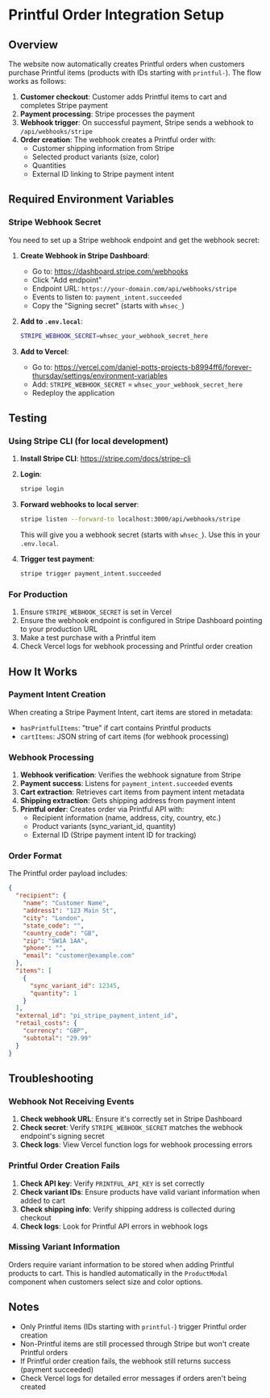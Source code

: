 # Printful Order Integration Setup

## Overview

The website now automatically creates Printful orders when customers purchase Printful items (products with IDs starting with `printful-`). The flow works as follows:

1. **Customer checkout**: Customer adds Printful items to cart and completes Stripe payment
2. **Payment processing**: Stripe processes the payment
3. **Webhook trigger**: On successful payment, Stripe sends a webhook to `/api/webhooks/stripe`
4. **Order creation**: The webhook creates a Printful order with:
   - Customer shipping information from Stripe
   - Selected product variants (size, color)
   - Quantities
   - External ID linking to Stripe payment intent

## Required Environment Variables

### Stripe Webhook Secret

You need to set up a Stripe webhook endpoint and get the webhook secret:

1. **Create Webhook in Stripe Dashboard**:
   - Go to: https://dashboard.stripe.com/webhooks
   - Click "Add endpoint"
   - Endpoint URL: `https://your-domain.com/api/webhooks/stripe`
   - Events to listen to: `payment_intent.succeeded`
   - Copy the "Signing secret" (starts with `whsec_`)

2. **Add to `.env.local`**:
   ```bash
   STRIPE_WEBHOOK_SECRET=whsec_your_webhook_secret_here
   ```

3. **Add to Vercel**:
   - Go to: https://vercel.com/daniel-potts-projects-b8994ff6/forever-thursday/settings/environment-variables
   - Add: `STRIPE_WEBHOOK_SECRET` = `whsec_your_webhook_secret_here`
   - Redeploy the application

## Testing

### Using Stripe CLI (for local development)

1. **Install Stripe CLI**: https://stripe.com/docs/stripe-cli

2. **Login**:
   ```bash
   stripe login
   ```

3. **Forward webhooks to local server**:
   ```bash
   stripe listen --forward-to localhost:3000/api/webhooks/stripe
   ```

   This will give you a webhook secret (starts with `whsec_`). Use this in your `.env.local`.

4. **Trigger test payment**:
   ```bash
   stripe trigger payment_intent.succeeded
   ```

### For Production

1. Ensure `STRIPE_WEBHOOK_SECRET` is set in Vercel
2. Ensure the webhook endpoint is configured in Stripe Dashboard pointing to your production URL
3. Make a test purchase with a Printful item
4. Check Vercel logs for webhook processing and Printful order creation

## How It Works

### Payment Intent Creation

When creating a Stripe Payment Intent, cart items are stored in metadata:
- `hasPrintfulItems`: "true" if cart contains Printful products
- `cartItems`: JSON string of cart items (for webhook processing)

### Webhook Processing

1. **Webhook verification**: Verifies the webhook signature from Stripe
2. **Payment success**: Listens for `payment_intent.succeeded` events
3. **Cart extraction**: Retrieves cart items from payment intent metadata
4. **Shipping extraction**: Gets shipping address from payment intent
5. **Printful order**: Creates order via Printful API with:
   - Recipient information (name, address, city, country, etc.)
   - Product variants (sync_variant_id, quantity)
   - External ID (Stripe payment intent ID for tracking)

### Order Format

The Printful order payload includes:
```json
{
  "recipient": {
    "name": "Customer Name",
    "address1": "123 Main St",
    "city": "London",
    "state_code": "",
    "country_code": "GB",
    "zip": "SW1A 1AA",
    "phone": "",
    "email": "customer@example.com"
  },
  "items": [
    {
      "sync_variant_id": 12345,
      "quantity": 1
    }
  ],
  "external_id": "pi_stripe_payment_intent_id",
  "retail_costs": {
    "currency": "GBP",
    "subtotal": "29.99"
  }
}
```

## Troubleshooting

### Webhook Not Receiving Events

1. **Check webhook URL**: Ensure it's correctly set in Stripe Dashboard
2. **Check secret**: Verify `STRIPE_WEBHOOK_SECRET` matches the webhook endpoint's signing secret
3. **Check logs**: View Vercel function logs for webhook processing errors

### Printful Order Creation Fails

1. **Check API key**: Verify `PRINTFUL_API_KEY` is set correctly
2. **Check variant IDs**: Ensure products have valid variant information when added to cart
3. **Check shipping info**: Verify shipping address is collected during checkout
4. **Check logs**: Look for Printful API errors in webhook logs

### Missing Variant Information

Orders require variant information to be stored when adding Printful products to cart. This is handled automatically in the `ProductModal` component when customers select size and color options.

## Notes

- Only Printful items (IDs starting with `printful-`) trigger Printful order creation
- Non-Printful items are still processed through Stripe but won't create Printful orders
- If Printful order creation fails, the webhook still returns success (payment succeeded)
- Check Vercel logs for detailed error messages if orders aren't being created

